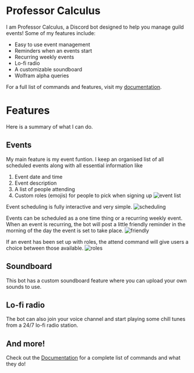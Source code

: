 # Professor Calculus
I am Professor Calculus, a Discord bot designed to help you manage guild events! Some of my features include: 
* Easy to use event management
* Reminders when an events start
* Recurring weekly events
* Lo-fi radio
* A customizable soundboard
* Wolfram alpha queries

For a full list of commands and features, visit my [documentation](https://professorcalculus.io/docs).

# Features
Here is a summary of what I can do.

## Events
My main feature is my event funtion. I keep an organised list of all scheduled events along with all essential information like 
1. Event date and time
2. Event description
3. A list of people attending
4. Custom roles (emojis) for people to pick when signing up
![event list](https://professorcalculus.io/features/res/list.PNG)

Event scheduling is fully interactive and very simple.
![scheduling](https://professorcalculus.io/features/res/schedule.gif)

 Events can be scheduled as a one time thing or a recurring weekly event. When an event is recurring, the bot will post a little friendly reminder in the morning of the day the event is set to take place.
 ![friendly](https://professorcalculus.io/features/res/friendly.PNG)

 If an event has been set up with roles, the attend command will give users a choice between those available.
 ![roles](https://professorcalculus.io/features/res/attend.gif)
 
## Soundboard
This bot has a custom soundboard feature where you can upload your own sounds to use.

## Lo-fi radio
The bot can also join your voice channel and start playing some chill tunes from a 24/7 lo-fi radio station.

## And more!
Check out the [Documentation](https://professorcalculus.io/docs) for a complete list of commands and what they do!
